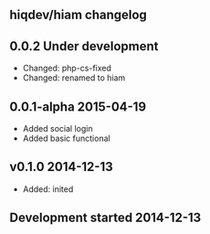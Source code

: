 hiqdev/hiam changelog
---------------------

## 0.0.2 Under development

- Changed: php-cs-fixed
- Changed: renamed to hiam

## 0.0.1-alpha 2015-04-19

- Added social login
- Added basic functional

## v0.1.0 2014-12-13

- Added: inited

## Development started 2014-12-13

